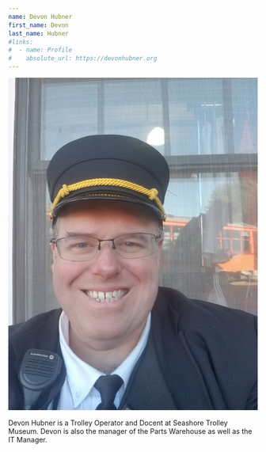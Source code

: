 ```yaml
---
name: Devon Hubner
first_name: Devon
last_name: Hubner
#links:
#  - name: Profile
#    absolute_url: https://devonhubner.org
---
```


![Devon Hubner Headshot](/assets/images/speakers/devon-hubner.jpg)

Devon Hubner is a Trolley Operator and Docent at Seashore Trolley Museum. Devon is also the manager of the Parts Warehouse as well as the IT Manager.

